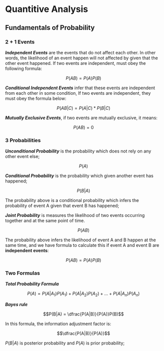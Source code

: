 # Quantitive Analysis

## Fundamentals of Probability

### 2 + 1 Events

***Independent Events*** are the events that do not affect each other. In other words, the likelihood of an event happen will not affected by given that the other event happened. If two events are independent, must obey the following formula:

$$P(AB) = P(A)P(B)$$

***Conditional Independent Events*** infer that these events are independent from each other in some condition, If two events are independent, they must obey the formula below:

$$P(AB | C) = P(A|C) * P(B|C)$$

***Mutually Exclusive Events***, if two events are mutually exclusive, it means:

$$P(AB) = 0$$

### 3 Probabilities

***Unconditional Probability*** is the probability which does not rely on any other event else;

$$P(A)$$

***Conditional Probability*** is the probability which given another event has happened;

$$P(B|A)$$

The probability above is a conditional probability which infers the probability of event A given that event B has happened;

***Joint Probability*** is measures the likelihood of two events occurring together and at the same point of time.

$$P(AB)$$

The probability above infers the likelihood of event A and B happen at the same time, and we have formula to calculate this if event A and event B are **independent events**:

$$P(AB) = P(A)P(B)$$

### Two Formulas

***Total Probability Formula***

$$P(A) = P(A|A_1)P(A_1)+P(A|A_2)P(A_2)+...+P(A|A_n)P(A_n)$$

***Bayes rule***

$$P(B|A) = \dfrac{P(A|B)}{P(A)}P(B)$$

In this formula, the information adjustment factor is:

$$\dfrac{P(A|B)}{P(A)}$$

$P(B|A)$ is posterior probability and $P(A)$ is prior probability;
